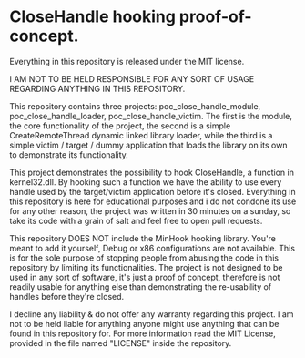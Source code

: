 
# CloseHandle hooking proof-of-concept.

Everything in this repository is released under the MIT license.

I AM NOT TO BE HELD RESPONSIBLE FOR ANY SORT OF USAGE REGARDING ANYTHING IN THIS REPOSITORY. 

This repository contains three projects: poc_close_handle_module, poc_close_handle_loader, poc_close_handle_victim. The first is the module, the core functionality of the project, the second is a simple CreateRemoteThread dynamic linked library loader, while the third is a simple victim / target / dummy application that loads the library on its own to demonstrate its functionality. 

This project demonstrates the possibility to hook CloseHandle, a function in kernel32.dll. By hooking such a function we have the ability to use every handle used by the target/victim application before it's closed. Everything in this repository is here for educational purposes and i do not condone its use for any other reason, the project was written in 30 minutes on a sunday, so take its code with a grain of salt and feel free to open pull requests.

This repository DOES NOT include the MinHook hooking library. You're meant to add it yourself, Debug or x86 configurations are not available. This is for the sole purpose of stopping people from abusing the code in this repository by limiting its functionalities. The project is not designed to be used in any sort of software, it's just a proof of concept, therefore is not readily usable for anything else than demonstrating the re-usability of handles before they're closed.

I decline any liability & do not offer any warranty regarding this project. I am not to be held liable for anything anyone might use anything that can be found in this repository for. For more information read the MIT License, provided in the file named "LICENSE" inside the repository.
